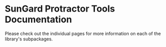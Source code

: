 # SunGard Protractor Tools Documentation

Please check out the individual pages for more information on each of the library's subpackages.
